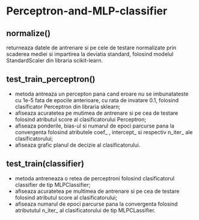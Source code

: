 # Perceptron-and-MLP-classifier

normalize()
-
returneaza datele de antrenare si pe cele de testare normalizate prin scaderea mediei si impartirea la deviatia standard, folosind modelul StandardScaler din libraria scikit-learn.

test_train_perceptron()
-
- metoda antreaza un percepton pana cand eroare nu se imbunatateste cu 1e-5 fata de epocile anterioare, cu rata de invatare 0.1, folosind clasificator Perceptron din libraria sklearn;
- afiseaza acuratetea pe mutimea de antrenare si pe cea de testare folosind atributul score al clasificatorului Perceptron; 
- afiseaza ponderile, bias-ul si numarul de epoci parcurse pana la convergenta folosind atributele coef_ , intercept_ si respectiv n_iter_ ale clasificatorului;
- afiseaza grafic planul de decizie al clasificatorului.

test_train(classifier)
-
- metoda antreneaza o retea de perceptroni folosind clasificatorul classifier de tip MLPClassifier;
- afiseaza acuratetea pe multimea de antrenare si pe cea de testare folosind atributul score al clasificatorului; 
- afiseaza numarul de epoci parcurse pana la convergenta folosind atribututul n_iter_ al clasificatorului de tip MLPCLassifier.
 

